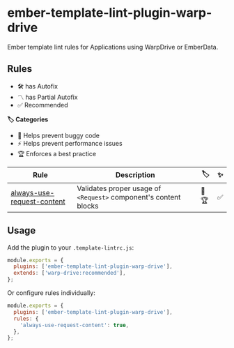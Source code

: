 # ember-template-lint-plugin-warp-drive

Ember template lint rules for Applications using WarpDrive or EmberData.

## Rules

- 🛠️ has Autofix
- 〽️ has Partial Autofix
- ✅ Recommended

**🏷️ Categories**

- 🐞 Helps prevent buggy code
- ⚡️ Helps prevent performance issues
- 🏆 Enforces a best practice

| Rule | Description | 🏷️ | ✨ |
| ---- | ----------- | -- | -- |
| [always-use-request-content](./docs/always-use-request-content.md) | Validates proper usage of `<Request>` component's content blocks | 🐞🏆 | ✅ |

## Usage

Add the plugin to your `.template-lintrc.js`:

```javascript
module.exports = {
  plugins: ['ember-template-lint-plugin-warp-drive'],
  extends: ['warp-drive:recommended'],
};
```

Or configure rules individually:

```javascript
module.exports = {
  plugins: ['ember-template-lint-plugin-warp-drive'],
  rules: {
    'always-use-request-content': true,
  },
};
```